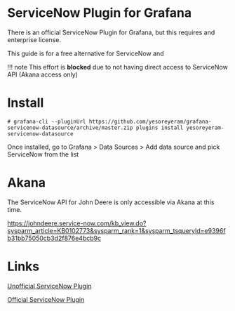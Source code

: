 # ServiceNow Plugin for Grafana

There is an official ServiceNow Plugin for Grafana, but this requires and enterprise license.

This guide is for a free alternative for ServiceNow and 

!!! note
    This effort is <b>blocked</b> due to not having direct access to ServiceNow API (Akana access only)

# Install

```
# grafana-cli --pluginUrl https://github.com/yesoreyeram/grafana-servicenow-datasource/archive/master.zip plugins install yesoreyeram-servicenow-datasource
```

Once installed, go to Grafana > Data Sources > Add data source and pick ServiceNow from the list

# Akana

The ServiceNow API for John Deere is only accessible via Akana at this time.

https://johndeere.service-now.com/kb_view.do?sysparm_article=KB0102773&sysparm_rank=1&sysparm_tsqueryId=e9396fb31bb75050cb3d2f876e4bcb9c

# Links

[Unofficial ServiceNow Plugin](https://github.com/yesoreyeram/grafana-servicenow-datasource)

[Official ServiceNow Plugin](https://grafana.com/grafana/plugins/grafana-servicenow-datasource)